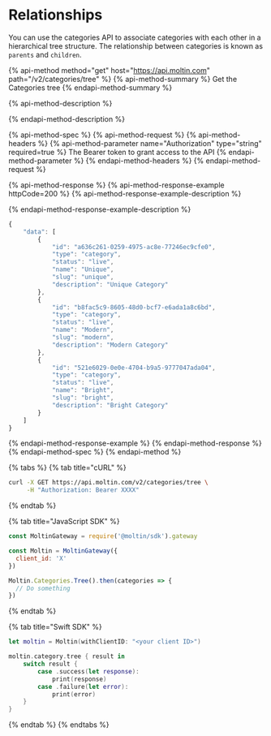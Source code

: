# Relationships

You can use the categories API to associate categories with each other in a hierarchical tree structure. The relationship between categories is known as `parents` and `children`.

{% api-method method="get" host="https://api.moltin.com" path="/v2/categories/tree" %}
{% api-method-summary %}
Get the Categories tree
{% endapi-method-summary %}

{% api-method-description %}

{% endapi-method-description %}

{% api-method-spec %}
{% api-method-request %}
{% api-method-headers %}
{% api-method-parameter name="Authorization" type="string" required=true %}
The Bearer token to grant access to the API
{% endapi-method-parameter %}
{% endapi-method-headers %}
{% endapi-method-request %}

{% api-method-response %}
{% api-method-response-example httpCode=200 %}
{% api-method-response-example-description %}

{% endapi-method-response-example-description %}

```javascript
{
	"data": [
		{
			"id": "a636c261-0259-4975-ac8e-77246ec9cfe0",
			"type": "category",
			"status": "live",
			"name": "Unique",
			"slug": "unique",
			"description": "Unique Category"
		},
		{
			"id": "b8fac5c9-8605-48d0-bcf7-e6ada1a8c6bd",
			"type": "category",
			"status": "live",
			"name": "Modern",
			"slug": "modern",
			"description": "Modern Category"
		},
		{
			"id": "521e6029-0e0e-4704-b9a5-9777047ada04",
			"type": "category",
			"status": "live",
			"name": "Bright",
			"slug": "bright",
			"description": "Bright Category"
		}
	]
}
```
{% endapi-method-response-example %}
{% endapi-method-response %}
{% endapi-method-spec %}
{% endapi-method %}

{% tabs %}
{% tab title="cURL" %}
```bash
curl -X GET https://api.moltin.com/v2/categories/tree \
     -H "Authorization: Bearer XXXX"
```
{% endtab %}

{% tab title="JavaScript SDK" %}
```javascript
const MoltinGateway = require('@moltin/sdk').gateway

const Moltin = MoltinGateway({
  client_id: 'X'
})

Moltin.Categories.Tree().then(categories => {
  // Do something
})
```
{% endtab %}

{% tab title="Swift SDK" %}
```swift
let moltin = Moltin(withClientID: "<your client ID>")

moltin.category.tree { result in
    switch result {
        case .success(let response):
            print(response)
        case .failure(let error):
            print(error)
    }
}
```
{% endtab %}
{% endtabs %}

